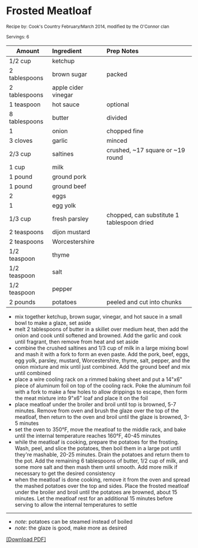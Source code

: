 # Frosted Meatloaf

<small>Recipe by: Cook's Country February/March 2014, modified by the O'Connor clan</small>

<small>Servings: 6</small>

| Amount        | Ingredient          | Prep Notes                                 |
| ------------- | :------------------ | :----------------------------------------- |
| 1/2 cup       | ketchup             |                                            |
| 2 tablespoons | brown sugar         | packed                                     |
| 2 tablespoons | apple cider vinegar |                                            |
| 1 teaspoon    | hot sauce           | optional                                   |
| 8 tablespoons | butter              | divided                                    |
| 1             | onion               | chopped fine                               |
| 3 cloves      | garlic              | minced                                     |
| 2/3 cup       | saltines            | crushed, ~17 square or ~19 round           |
| 1 cup         | milk                |                                            |
| 1 pound       | ground pork         |                                            |
| 1 pound       | ground beef         |                                            |
| 2             | eggs                |                                            |
| 1             | egg yolk            |                                            |
| 1/3 cup       | fresh parsley       | chopped, can substitute 1 tablespoon dried |
| 2 teaspoons   | dijon mustard       |                                            |
| 2 teaspoons   | Worcestershire      |                                            |
| 1/2 teaspoon  | thyme               |                                            |
| 1/2 teaspoon  | salt                |                                            |
| 1/2 teaspoon  | pepper              |                                            |
| 2 pounds      | potatoes            | peeled and cut into chunks                 |

- mix together ketchup, brown sugar, vinegar, and hot sauce in a small bowl to make a glaze, set aside
- melt 2 tablespoons of butter in a skillet over medium heat, then add the onion and cook until softened and browned. Add the garlic and cook until fragrant, then remove from heat and set aside
- combine the crushed saltines and 1/3 cup of milk in a large mixing bowl and mash it with a fork to form an even paste. Add the pork, beef, eggs, egg yolk, parsley, mustard, Worcestershire, thyme, salt, pepper, and the onion mixture and mix until just combined. Add the ground beef and mix until combined
- place a wire cooling rack on a rimmed baking sheet and put a 14"x6" piece of aluminum foil on top of the cooling rack. Poke the aluminum foil with a fork to make a few holes to allow drippings to escape, then form the meat mixture into 9"x6" loaf and place it on the foil
- place meatloaf under the broiler and broil until top is browned, 5-7 minutes. Remove from oven and brush the glaze over the top of the meatloaf, then return to the oven and broil until the glaze is browned, 3-5 minutes
- set the oven to 350°F, move the meatloaf to the middle rack, and bake until the internal temperature reaches 160°F, 40-45 minutes
- while the meatloaf is cooking, prepare the potatoes for the frosting. Wash, peel, and slice the potatoes, then boil them in a large pot until they're mashable, 20-25 minutes. Drain the potatoes and return them to the pot. Add the remaining 6 tablespoons of butter, 1/2 cup of milk, and some more salt and then mash them until smooth. Add more milk if necessary to get the desired consistency
- when the meatloaf is done cooking, remove it from the oven and spread the mashed potatoes over the top and sides. Place the frosted meatloaf under the broiler and broil until the potatoes are browned, about 15 minutes. Let the meatloaf rest for an additional 15 minutes before serving to allow the internal temperatures to settle

---

- _note_: potatoes can be steamed instead of boiled
- _note_: the glaze is good, make more as desired

<!-- Tags:
- stove
- oven
- hamburger
- pork
- potatoes
- meatloaf
- long
-->


[\[Download PDF\]](/pdf/main_dishes/frostedMeatloaf.pdf)
